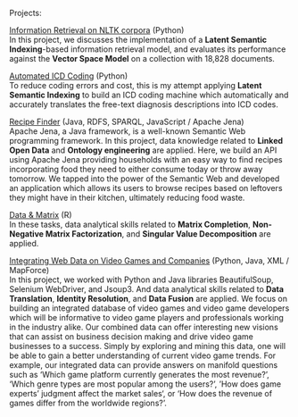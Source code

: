 Projects:<br />

[Information Retrieval on NLTK corpora](https://github.com/kuanmin/projects/tree/master/LSI) (Python) <br />
In this project, we discusses the implementation of a **Latent Semantic Indexing**-based information retrieval model, and evaluates its performance against the **Vector Space Model** on a collection with 18,828 documents.

[Automated ICD Coding](https://github.com/kuanmin/projects/tree/master/LSI) (Python) <br />
To reduce coding errors and cost, this is my attempt applying **Latent Semantic Indexing** to build an ICD coding machine which automatically and accurately translates
the free-text diagnosis descriptions into ICD codes.

[Recipe Finder](https://drive.google.com/drive/folders/10a75TzSMbRbXZJtyzNDduypMRhvqyRve?usp=sharing) (Java, RDFS, SPARQL, JavaScript / Apache Jena) <br />
Apache Jena, a Java framework, is a well-known Semantic Web programming framework. In this project, data knowledge related to **Linked Open Data** and **Ontology engineering** are applied. Here, we build an API using Apache Jena providing households with an easy way to find recipes incorporating food they need to either consume today or throw away tomorrow. We tapped into the power of the Semantic Web and developed an application which allows its users to browse recipes based on leftovers they might have in their kitchen, ultimately reducing food waste. 

[Data & Matrix](https://drive.google.com/drive/folders/10a75TzSMbRbXZJtyzNDduypMRhvqyRve?usp=sharing) (R) <br />
In these tasks, data analytical skills related to **Matrix Completion**, **Non-Negative Matrix Factorization**, and **Singular Value Decomposition** are applied.

[Integrating Web Data on Video Games and Companies](https://drive.google.com/drive/folders/10a75TzSMbRbXZJtyzNDduypMRhvqyRve?usp=sharing) (Python, Java, XML / MapForce) <br />
In this project, we worked with Python and Java libraries BeautifulSoup, Selenium WebDriver, and Jsoup3. And data analytical skills related to **Data Translation**, **Identity Resolution**, and **Data Fusion** are applied.
We focus on building an integrated database of video games and video game developers which will be informative to video game players and professionals working in the industry alike. Our combined data can offer interesting new visions that can assist on business decision making and drive video game businesses to a success. Simply by exploring and mining this data, one will be able to gain a better understanding of current video game trends. For example, our integrated data can provide answers on manifold questions such as ‘Which game platform currently generates the most revenue?’, ‘Which genre types are most popular among the users?’, ’How does game experts’ judgment affect the market sales‘, or ‘How does the revenue of games differ from the worldwide regions?’.
